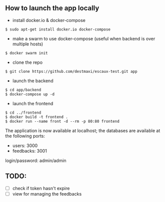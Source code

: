 ## How to launch the app locally

- install docker.io & docker-compose
```
$ sudo apt-get install docker.io docker-compose
```
- make a swarm to use docker-compose (useful when backend is over multiple hosts)
```
$ docker swarm init
```
- clone the repo
```
$ git clone https://github.com/destmaxi/escaux-test.git app
```
- launch the backend
```
$ cd app/backend
$ docker-compose up -d
```
- launch the frontend
```
$ cd ../frontend
$ docker build -t frontend .
$ docker run --name front -d --rm -p 80:80 frontend
```

The application is now available at localhost; the databases are available at the following ports:

- users: 3000
- feedbacks: 3001

login/password: admin/admin 


## TODO:

- [ ] check if token hasn't expire
- [ ] view for managing the feedbacks
